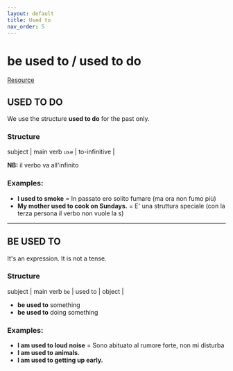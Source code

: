 ```yaml
---
layout: default
title: Used to
nav_order: 5
---
```


# be used to / used to do

[Resource](https://www.englishclub.com/grammar/verbs-m_used.htm)

## USED TO DO

We use the structure **used to do** for the past only.

### Structure

subject |	main verb `use` |	to-infinitive |

**NB:** il verbo va all'infinito

### Examples:

- **I used to smoke** = In passato ero solito fumare (ma ora non fumo più)
- **My mother used to cook on Sundays.** = E' una struttura speciale (con la terza persona il verbo non vuole la s)

---

## BE USED TO

It's an expression. It is not a tense.

### Structure

subject | main verb `be` | used to | object |

- **be used to** something
- **be used to** doing something

### Examples:

- **I am used to loud noise** = Sono abituato al rumore forte, non mi disturba
- **I am used to animals.**
- **I am used to getting up early.**
